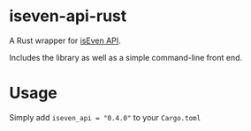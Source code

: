 # iseven-api-rust

A Rust wrapper for [isEven API](https://isevenapi.xyz/).

Includes the library as well as a simple command-line front end.

# Usage 
Simply add `iseven_api = "0.4.0"` to your `Cargo.toml`
